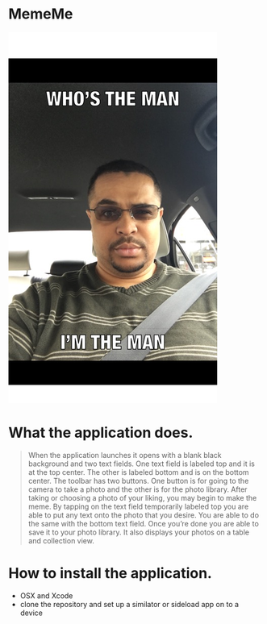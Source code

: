 # MemeMe

![alt text][ScreenShot]

[ScreenShot]: https://github.com/1ryberr/MemeMe/blob/master/IMG_0009.JPG

# What the application does.
> When the application launches it opens with a blank black background and two text fields.  One text field is labeled top and it is at the top center.  The other is labeled bottom and is on the bottom center. The toolbar has two buttons. One button is for going to the camera to take a photo and the other is for the photo library. After taking or choosing a photo of your liking, you may begin to make the meme. By tapping on the text field temporarily labeled top you are able to put any text onto the photo that you desire. You are able to do the same with the bottom text field. Once you’re done you are able to save it to your photo library. It also displays your photos on a table and collection view.


# How to install the application.
- OSX and Xcode
- clone the repository and  set up a similator or sideload app on to a device 
